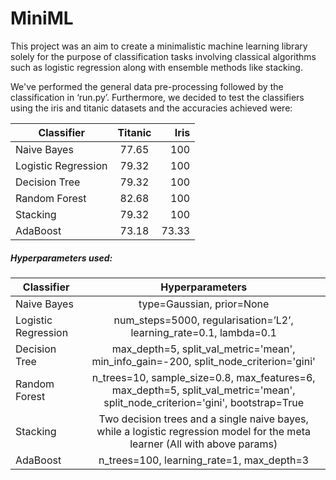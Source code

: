 # MiniML

This project was an aim to create a minimalistic machine learning library solely for the purpose of 
classification tasks involving classical algorithms such as logistic regression along with 
ensemble methods like stacking.

We've performed the general data pre-processing followed by the classification
in ‘run.py’. Furthermore, we decided to test the classifiers using the iris and titanic 
datasets and the accuracies achieved were:



Classifier | Titanic  | Iris  |
------- |:----:| ---:|
Naive Bayes |77.65|100|
Logistic Regression |79.32|100
Decision Tree|79.32|100
Random Forest|82.68|100
Stacking|79.32|100
AdaBoost|73.18|73.33


##### Hyperparameters used:


Classifier | Hyperparameters  |
-------- |:--------------:|
Naive Bayes|type=Gaussian, prior=None
Logistic Regression|num_steps=5000, regularisation=’L2’, learning_rate=0.1, lambda=0.1
Decision Tree|max_depth=5, split_val_metric='mean', min_info_gain=-200, split_node_criterion='gini'
Random Forest|n_trees=10, sample_size=0.8, max_features=6, max_depth=5, split_val_metric='mean', split_node_criterion='gini', bootstrap=True
Stacking|Two decision trees and a single naive bayes, while a logistic regression model for the meta learner (All with above params)
AdaBoost|n_trees=100, learning_rate=1, max_depth=3


